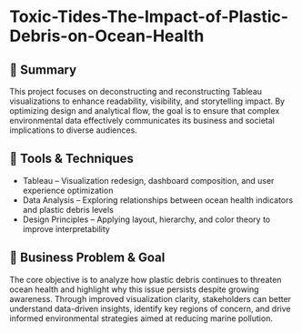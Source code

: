 # Toxic-Tides-The-Impact-of-Plastic-Debris-on-Ocean-Health

## 🌊 Summary

This project focuses on deconstructing and reconstructing Tableau visualizations to enhance readability, visibility, and storytelling impact. By optimizing design and analytical flow, the goal is to ensure that complex environmental data effectively communicates its business and societal implications to diverse audiences.

## 🧰 Tools & Techniques

- Tableau – Visualization redesign, dashboard composition, and user experience optimization
- Data Analysis – Exploring relationships between ocean health indicators and plastic debris levels
- Design Principles – Applying layout, hierarchy, and color theory to improve interpretability

## 🎯 Business Problem & Goal

The core objective is to analyze how plastic debris continues to threaten ocean health and highlight why this issue persists despite growing awareness. Through improved visualization clarity, stakeholders can better understand data-driven insights, identify key regions of concern, and drive informed environmental strategies aimed at reducing marine pollution.
